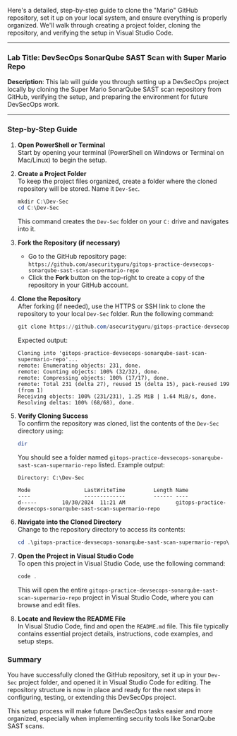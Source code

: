 Here's a detailed, step-by-step guide to clone the "Mario" GitHub repository, set it up on your local system, and ensure everything is properly organized. We'll walk through creating a project folder, cloning the repository, and verifying the setup in Visual Studio Code.

---

### **Lab Title**: DevSecOps SonarQube SAST Scan with Super Mario Repo

**Description**: This lab will guide you through setting up a DevSecOps project locally by cloning the Super Mario SonarQube SAST scan repository from GitHub, verifying the setup, and preparing the environment for future DevSecOps work.

---

### Step-by-Step Guide

1. **Open PowerShell or Terminal**  
   Start by opening your terminal (PowerShell on Windows or Terminal on Mac/Linux) to begin the setup.

2. **Create a Project Folder**  
   To keep the project files organized, create a folder where the cloned repository will be stored. Name it `Dev-Sec`.
   
   ```powershell
   mkdir C:\Dev-Sec
   cd C:\Dev-Sec
   ```
   
   This command creates the `Dev-Sec` folder on your `C:` drive and navigates into it.

3. **Fork the Repository (if necessary)**  
   - Go to the GitHub repository page: `https://github.com/asecurityguru/gitops-practice-devsecops-sonarqube-sast-scan-supermario-repo`
   - Click the **Fork** button on the top-right to create a copy of the repository in your GitHub account.

4. **Clone the Repository**  
   After forking (if needed), use the HTTPS or SSH link to clone the repository to your local `Dev-Sec` folder. Run the following command:
   
   ```powershell
   git clone https://github.com/asecurityguru/gitops-practice-devsecops-sonarqube-sast-scan-supermario-repo.git
   ```
   
   Expected output:
   ```plaintext
   Cloning into 'gitops-practice-devsecops-sonarqube-sast-scan-supermario-repo'...
   remote: Enumerating objects: 231, done.
   remote: Counting objects: 100% (32/32), done.
   remote: Compressing objects: 100% (17/17), done.
   remote: Total 231 (delta 27), reused 15 (delta 15), pack-reused 199 (from 1)
   Receiving objects: 100% (231/231), 1.25 MiB | 1.64 MiB/s, done.
   Resolving deltas: 100% (68/68), done.
   ```

5. **Verify Cloning Success**  
   To confirm the repository was cloned, list the contents of the `Dev-Sec` directory using:

   ```powershell
   dir
   ```
   
   You should see a folder named `gitops-practice-devsecops-sonarqube-sast-scan-supermario-repo` listed. Example output:

   ```plaintext
   Directory: C:\Dev-Sec

   Mode                 LastWriteTime         Length Name
   ----                 -------------         ------ ----
   d-----        10/30/2024  11:21 AM                gitops-practice-devsecops-sonarqube-sast-scan-supermario-repo
   ```

6. **Navigate into the Cloned Directory**  
   Change to the repository directory to access its contents:
   
   ```powershell
   cd .\gitops-practice-devsecops-sonarqube-sast-scan-supermario-repo\
   ```

7. **Open the Project in Visual Studio Code**  
   To open this project in Visual Studio Code, use the following command:
   
   ```powershell
   code .
   ```
   
   This will open the entire `gitops-practice-devsecops-sonarqube-sast-scan-supermario-repo` project in Visual Studio Code, where you can browse and edit files.

8. **Locate and Review the README File**  
   In Visual Studio Code, find and open the `README.md` file. This file typically contains essential project details, instructions, code examples, and setup steps.

### Summary

You have successfully cloned the GitHub repository, set it up in your `Dev-Sec` project folder, and opened it in Visual Studio Code for editing. The repository structure is now in place and ready for the next steps in configuring, testing, or extending this DevSecOps project. 

This setup process will make future DevSecOps tasks easier and more organized, especially when implementing security tools like SonarQube SAST scans.
